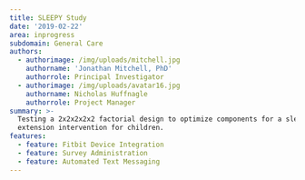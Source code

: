 ```yaml
---
title: SLEEPY Study
date: '2019-02-22'
area: inprogress
subdomain: General Care
authors:
  - authorimage: /img/uploads/mitchell.jpg
    authorname: 'Jonathan Mitchell, PhD'
    authorrole: Principal Investigator
  - authorimage: /img/uploads/avatar16.jpg
    authorname: Nicholas Huffnagle
    authorrole: Project Manager
summary: >-
  Testing a 2x2x2x2x2 factorial design to optimize components for a sleep
  extension intervention for children. 
features:
  - feature: Fitbit Device Integration
  - feature: Survey Administration
  - feature: Automated Text Messaging
---
```


